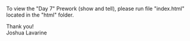 To view the "Day 7" Prework (show and tell), please run file "index.html" located in the "html" folder. 

Thank you!
<br />
Joshua Lavarine
